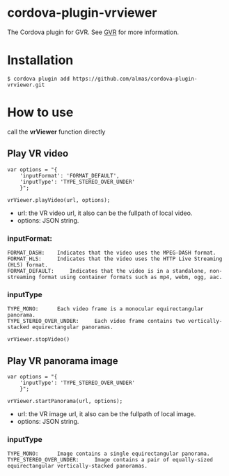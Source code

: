 # cordova-plugin-vrviewer

The Cordova plugin for GVR.
See [GVR](https://developers.google.com/vr) for more information.

# Installation

```
$ cordova plugin add https://github.com/almas/cordova-plugin-vrviewer.git
```

# How to use

call the **vrViewer** function directly

## Play VR video ##
```
var options = "{
    'inputFormat': 'FORMAT_DEFAULT',
    'inputType': 'TYPE_STEREO_OVER_UNDER'
    }";

vrViewer.playVideo(url, options);
```

* url: the VR video url, it also can be the fullpath of local video.
* options: JSON string.

### inputFormat: ###
    FORMAT_DASH: 	Indicates that the video uses the MPEG-DASH format.
    FORMAT_HLS:  	Indicates that the video uses the HTTP Live Streaming (HLS) format.
    FORMAT_DEFAULT:  	Indicates that the video is in a standalone, non-streaming format using container formats such as mp4, webm, ogg, aac.
### inputType ###
    TYPE_MONO:  	Each video frame is a monocular equirectangular panorama.
    TYPE_STEREO_OVER_UNDER:  	Each video frame contains two vertically-stacked equirectangular panoramas.

`vrViewer.stopVideo()`


## Play VR panorama image ##
```
var options = "{
    'inputType': 'TYPE_STEREO_OVER_UNDER'
    }";

vrViewer.startPanorama(url, options);
```

* url: the VR image url, it also can be the fullpath of local image.
* options: JSON string.

### inputType ###
    TYPE_MONO:  	Image contains a single equirectangular panorama.
    TYPE_STEREO_OVER_UNDER:  	Image contains a pair of equally-sized equirectangular vertically-stacked panoramas.
